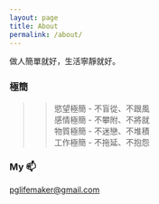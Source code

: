 ```yaml
---
layout: page
title: About
permalink: /about/
---
```


做人簡單就好，生活寧靜就好。  

### 極簡

>>慾望極簡 - 不盲從、不跟風  
>>感情極簡 - 不攀附、不將就  
>>物質極簡 - 不迷戀、不堆積  
>>工作極簡 - 不拖延、不抱怨  

### My :mailbox:

[pglifemaker@gmail.com](mailto:pglife@gmail.com)


